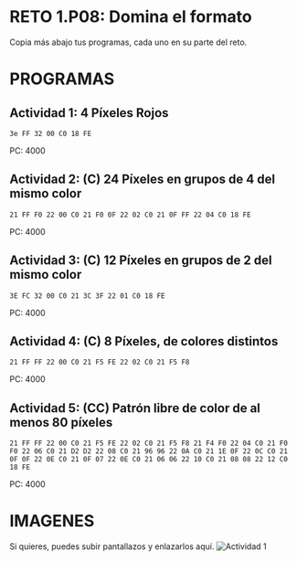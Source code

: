 # RETO 1.P08: Domina el formato
Copia más abajo tus programas, cada uno en su parte del reto.

# PROGRAMAS

## Actividad 1: 4 Píxeles Rojos
```
3e FF 32 00 C0 18 FE
```
PC: 4000

## Actividad 2: (C) 24 Píxeles en grupos de 4 del mismo color
```
21 FF F0 22 00 C0 21 F0 0F 22 02 C0 21 0F FF 22 04 C0 18 FE
```
PC: 4000

## Actividad 3: (C) 12 Píxeles en grupos de 2 del mismo color
```
3E FC 32 00 C0 21 3C 3F 22 01 C0 18 FE
```
PC: 4000

## Actividad 4: (C) 8 Píxeles, de colores distintos
```
21 FF FF 22 00 C0 21 F5 FE 22 02 C0 21 F5 F8 
```
PC: 4000
## Actividad 5: (CC) Patrón libre de color de al menos 80 píxeles
```
21 FF FF 22 00 C0 21 F5 FE 22 02 C0 21 F5 F8 21 F4 F0 22 04 C0 21 F0 F0 22 06 C0 21 D2 D2 22 08 C0 21 96 96 22 0A C0 21 1E 0F 22 0C C0 21 0F 0F 22 0E C0 21 0F 07 22 0E C0 21 06 06 22 10 C0 21 08 08 22 12 C0 18 FE
```
PC: 4000

# IMAGENES
Si quieres, puedes subir pantallazos y enlazarlos aquí.
![Actividad 1](/pixelrojo.png)

